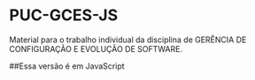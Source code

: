 # PUC-GCES-JS
Material para o trabalho individual da disciplina de GERÊNCIA DE CONFIGURAÇÃO E EVOLUÇÃO DE SOFTWARE.

##Essa versão é em JavaScript
